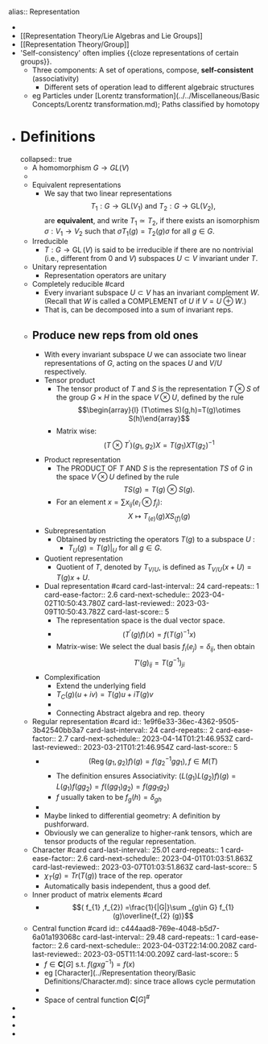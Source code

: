 alias:: Representation

-
- [[Representation Theory/Lie Algebras and Lie Groups]]
- [[Representation Theory/Group]]
- 'Self-consistency' often implies {{cloze representations of certain groups}}.
	- Three components: A set of operations, compose, **self-consistent** (associativity)
		- Different sets of operation lead to different algebraic structures
	- eg Particles under [Lorentz transformation](../../Miscellaneous/Basic Concepts/Lorentz transformation.md); Paths classified by homotopy
- # Definitions
  collapsed:: true
	- A homomorphism $G \rightarrow GL(V)$
	-
	- Equivalent representations
		- We say that two linear representations$$T_{1} :G\rightarrow \mathrm{GL}( V_{1})   \text{ and }   T_{2} :G\rightarrow \mathrm{GL}( V_{2}) ,$$ are **equivalent**, and write $T_{1} \simeq T_{2}$, if there exists an isomorphism $\sigma :V_{1}\rightarrow V_{2}$ such that $\sigma T_{1} (g)=T_{2} (g)\sigma$ for all $g\in G$.
	- Irreducible
		- $T:G\rightarrow \operatorname{GL} (V)$ is said to be irreducible if there are no nontrivial (i.e., different from 0 and $V$) subspaces $U\subset V$ invariant under $T$.
	- Unitary representation
		- Representation operators are unitary
	- Completely reducible #card
		- Every invariant subspace $U\subset V$ has an invariant complement $W$. (Recall that $W$ is called a COMPLEMENT of $U$ if $V=U\oplus W$.)
		- That is, can be decomposed into a sum of invariant reps.
	- ## Produce new reps from old ones
		- With every invariant subspace $U$ we can associate two linear representations of  $G$, acting on the spaces  $U$ and  $V/U$ respectively.
		- Tensor product
			- The tensor product of $T$ and $S$ is the representation $T\otimes S$ of the group $G\times H$ in the space $V\otimes U$, defined by the rule 
			  $$\begin{array}{l}
			  (T\otimes S)(g,h)=T(g)\otimes S(h)\end{array}$$
			- Matrix wise:$$\left( T\otimes T^{\prime }\right)( g_{1} ,g_{2}) X=T( g_{1}) XT( g_{2})^{-1}$$
		- Product representation
			- The PRODUCT OF $T$ AND $S$ is the representation $TS$ of $G$ in the space $V\otimes U$ defined by the rule 
			  $$\begin{equation*}
			  TS(g)=T(g)\otimes S(g).
			  \end{equation*}$$
			- For an element $x=\sum x_{i j}\left(e_{i} \otimes f_{j}\right)$:
			  $$X\mapsto T_{(e)} (g)XS_{(f)} (g)$$
		- Subrepresentation
			- Obtained by restricting the operators  $T(g)$ to a subspace $U$ :
				- $T_{U} (g)= T(g)| _{U}$ for all $g\in G$.
		- Quotient representation
			- Quotient of $T$, denoted by $T_{V/U}$, is defined as $T_{V/U} (x+U)=T(g)x+U$.
		- Dual representation #card
		  card-last-interval:: 24
		  card-repeats:: 1
		  card-ease-factor:: 2.6
		  card-next-schedule:: 2023-04-02T10:50:43.780Z
		  card-last-reviewed:: 2023-03-09T10:50:43.782Z
		  card-last-score:: 5
			- The representation space is the dual vector space.
			- $$\left( T^{\prime } (g)f\right) (x)=f\left( T(g)^{-1} x\right)$$
			- Matrix-wise: We select the dual basis $f_i(e_j)=\delta_{ij}$, then obtain
			  $$T'(g)_{ij}=T(g^{-1})_{ji}$$
		- Complexification
			- Extend the underlying field
			- $T_C(g)(u+iv)=T(g)u+iT(g)v$
			-
			- Connecting Abstract algebra and rep. theory
	- Regular representation #card 
	  id:: 1e9f6e33-36ec-4362-9505-3b42540bb3a7
	  card-last-interval:: 24
	  card-repeats:: 2
	  card-ease-factor:: 2.7
	  card-next-schedule:: 2023-04-14T01:21:46.953Z
	  card-last-reviewed:: 2023-03-21T01:21:46.954Z
	  card-last-score:: 5
		- $$\left(\operatorname{Reg}( g_{1} ,g_{2}) f\right) (g)=f\left( g_{2}^{-1} gg_{1}\right),f\in M(T)$$
			- The definition ensures Associativity:
			  $(L(g_1)L(g_2)f)(g)=L(g_1)f(gg_2)=f((gg_1)g_2)=f(gg_1g_2)$
			- $f$ usually taken to be $f_g(h)=\delta_{gh}$
		-
		- Maybe linked to differential geometry:
		  A definition by pushforward.
		- Obviously we can generalize to higher-rank tensors, which are tensor products of the regular representation.
	- Character #card
	  card-last-interval:: 25.01
	  card-repeats:: 1
	  card-ease-factor:: 2.6
	  card-next-schedule:: 2023-04-01T01:03:51.863Z
	  card-last-reviewed:: 2023-03-07T01:03:51.863Z
	  card-last-score:: 5
		- $\chi_T(g)=Tr(T(g))$ trace of the rep. operator
		- Automatically basis independent, thus a good def.
	- Inner product of matrix elements #card
		- $$( f_{1} ,f_{2}) =\frac{1}{|G|}\sum _{g\in G} f_{1} (g)\overline{f_{2} (g)}$$
	- Central function #card 
	  id:: c444aad8-769e-4048-b5d7-6a01a193068c
	  card-last-interval:: 29.48
	  card-repeats:: 1
	  card-ease-factor:: 2.6
	  card-next-schedule:: 2023-04-03T22:14:00.208Z
	  card-last-reviewed:: 2023-03-05T11:14:00.209Z
	  card-last-score:: 5
		- $f\in \mathbf{C}[G]$ s.t.  $f(gxg^{-1})=f(x)$
		- eg [Character](../Representation theory/Basic Definitions/Character.md): since trace allows cycle permutation
		-
		- Space of central function $\mathbf{C}[G]^\#$
-
-
-
-